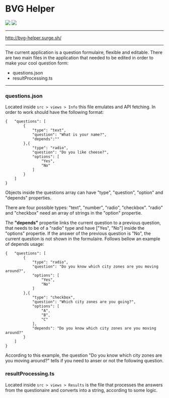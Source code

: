 # BVG Helper

![](https://img.shields.io/badge/TS-ES5-blue) ![](https://img.shields.io/badge/REDUX-v7.2.1-purple)

---

http://bvg-helper.surge.sh/

---

The current application is a question formulaire, flexible and editable. There are two main files in the application that needed to be edited in order to make your cool question form:

- questions.json
- resultProcessing.ts

---

### questions.json

Located inside `src > views > Info` this file emulates and API fetching.
In order to work should have the following format:

    {	"questions": [
    		{
    			"type": "text",
    			"question": "What is your name?",
    			"depends":""
    		},{
    			"type": "radio",
    			"question": "Do you like cheese?",
    			"options": [
    				"Yes",
    				"No"
    			]
    		}
    	]
    }

Objects inside the questions array can have "type", "question", "option" and "depends" properties.

There are four possible types: "text", "number", "radio", "checkbox". "radio" and "checkbox" need an array of strings in the "option" propertie.

The **"depends"** propertie links the current question to a previous question, that needs to be of a "radio" type and have ["Yes", "No"] inside the "options" propertie. If the answer of the previous question is "No", the current question is not shown in the formulaire. Follows bellow an example of depends usage:

    {	"questions": [
    		{
    			"type": "radio",
    			"question": "Do you know which city zones are you moving around?",
    			"options": [
    				"Yes",
    				"No"
    			]
    		},{
    			"type": "checkbox",
    			"question": "Which city zones are you going?",
    			"options": [
    				"A",
    				"B",
    				"C"
    			],
    			"depends": "Do you know which city zones are you moving around?"
    		}
    	]
    }

According to this example, the question "Do you know which city zones are you moving around?" tells if you need to anser or not the following question.

### resultProcessing.ts

Located inside `src > views > Results` is the file that processes the answers from the questionaire and converts into a string, according to some logic.
